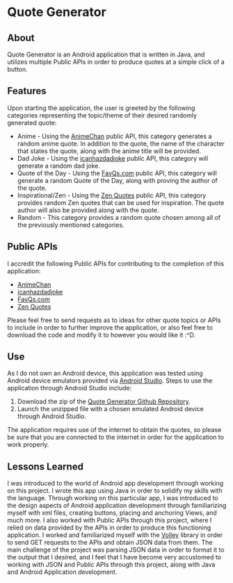 # Quote Generator
## About 
Quote Generator is an Android application that is written in Java, and utilizes multiple Public APIs in order to produce quotes at a simple click of a button.

## Features
Upon starting the application, the user is greeted by the following categories representing the topic/theme of their desired randomly generated quote:
- Anime - Using the [AnimeChan](https://github.com/RocktimSaikia/anime-chan) public API, this category generates a random anime quote. In addition to the quote, the name of the character that states the quote, along with the anime title will be provided.
- Dad Joke - Using the [icanhazdadjoke](https://icanhazdadjoke.com/api) public API, this category will generate a random dad joke.
- Quote of the Day - Using the [FavQs.com](https://favqs.com/api) public API, this category will generate a random Quote of the Day, along with proving the author of the quote.
- Inspirational/Zen - Using the [Zen Quotes](https://zenquotes.io/) public API, this category provides random Zen quotes that can be used for inspiration. The quote author will also be provided along with the quote.
- Random - This category provides a random quote chosen among all of the previously mentioned categories.

## Public APIs 
I accredit the following Public APIs for contributing to the completion of this application:
- [AnimeChan](https://github.com/RocktimSaikia/anime-chan)
- [icanhazdadjoke](https://icanhazdadjoke.com/api)
- [FavQs.com](https://favqs.com/api)
- [Zen Quotes](https://zenquotes.io/)

Please feel free to send requests as to ideas for other quote topics or APIs to include in order to further improve the application, or also feel free to download the code and modify it to however you would like it :^D.

## Use 
As I do not own an Android device, this application was tested using Android device emulators provided via [Android Studio](https://developer.android.com/studio). Steps to use the application through Android Studio include:

1. Download the zip of the [Quote Generator Github Repository](https://github.com/chadhoang/Quote-Generator).
2. Launch the unzipped file with a chosen emulated Android device through Android Studio.

The application requires use of the internet to obtain the quotes, so please be sure that you are connected to the internet in order for the application to work properly.

## Lessons Learned
I was introduced to the world of Android app development through working on this project. I wrote this app using Java in order to solidify my skills with the language. Through working on this particular app, I was introduced to the design aspects of Android application development through familiarizing myself with xml files, creating buttons, placing and anchoring Views, and much more. I also worked with Public APIs through this project, where I relied on data provided by the APIs in order to produce this functioning application. I worked and familiarized myself with the [Volley](https://developer.android.com/training/volley) library in order to send GET requests to the APIs and obtain JSON data from them. The main challenge of the project was parsing JSON data in order to format it to the output that I desired, and I feel that I have become very accustomed to working with JSON and Public APIs through this project, along with Java and Android Application development.
